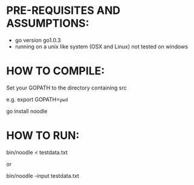 PRE-REQUISITES AND ASSUMPTIONS:
===============================

- go version go1.0.3
- running on a unix like system (OSX and Linux) not tested on windows

HOW TO COMPILE:
===============

Set your GOPATH to the directory containing src

e.g. export GOPATH=`pwd`

go install noodle

HOW TO RUN:
===========

bin/noodle < testdata.txt

or

bin/noodle -input testdata.txt

